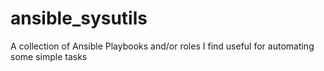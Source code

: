 # ansible_sysutils
A collection of Ansible Playbooks and/or roles I find useful for automating some simple tasks
